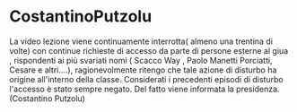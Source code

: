 # CostantinoPutzolu
La video lezione viene continuamente interrotta( almeno una trentina di volte) con continue richieste di accesso da parte di persone esterne al giua , rispondenti ai più svariati nomi ( Scacco Way , Paolo Manetti Porciatti, Cesare e altri....), ragionevolmente ritengo che tale azione di disturbo ha origine all'interno della classe. Considerati i precedenti episodi di disturbo l'accesso è stato sempre negato. Del fatto viene informata la presidenza.
(Costantino Putzolu)
